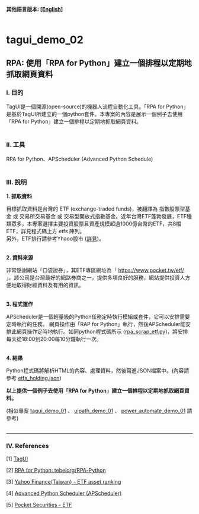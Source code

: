 #### __其他語言版本:__ [[English]](README.md)<br><br>

# **tagui_demo_02**

## **RPA: 使用「RPA for Python」建立一個排程以定期地抓取網頁資料**

### **Ⅰ. 目的** 
TagUI是一個開源(open-source)的機器人流程自動化工具。「RPA for Python」是基於TagUI所建立的一個python套件。本專案的內容是展示一個例子去使用「RPA for Python」建立一個排程以定期地抓取網頁資料。<br><br>

### **Ⅱ. 工具**
RPA for Python、APScheduler (Advanced Python Schedule)<br><br>

### **Ⅲ. 說明**

__1. 抓取資料__ <br>

目標抓取資料是台灣的 ETF (exchange-traded funds)，被翻譯為 指數股票型基金 或 交易所交易基金 或 交易型開放式指數基金。近年台灣ETF蓬勃發展，ETF種類眾多，本專案選擇主要投資股票且資產規模超過1000億台幣的ETF，共8檔ETF，詳見程式碼上方 etfs 陣列。<br>
另外，ETF排行請參考Yhaoo股市 ([詳見](<https://tw.stock.yahoo.com/tw-etf/total-assets>))。<br>
<br> 

__2. 資料來源__ <br>

非常感謝網站「口袋證券」，其ETF專區網址為「 https://www.pocket.tw/etf/ 」。該公司是台灣最好的網路券商之一，提供多項良好的服務，網站提供投資人方便地取得財經資料及有用的資訊。<br>
<br>

__3. 程式運作__ <br>

APScheduler是一個輕量級的Python任務定時執行模組或套件，它可以安排需要定時執行的任務。
網頁操作由「RAP for Python」執行，然後APScheduler能安排此網頁操作定時地執行。如同python程式碼所示 ([rpa_scrap_etf.py](./rpa_scrap_etf.py))，將安排每天從18:00到20:00每10分鐘執行一次。<br>
<br> 

__4. 結果__ <br>

Python程式碼將解析HTML的內容、處理資料，然後寫進JSON檔案中。(內容請參考 [etfs_holding.json](./outputs/etfs_holding.json))
<br>

__以上提供一個例子去使用「RPA for Python」建立一個排程以定期地抓取網頁資料。__ <br>

(相似專案 [tagui_demo_01](<https://github.com/qinglian1105/tagui_demo_01>) 、 [uipath_demo_01](<https://github.com/qinglian1105/uipath_demo_01>) 、 [power_automate_demo_01](<https://github.com/qinglian1105/power_automate_demo_01>) 請參考)
<br><br>

---

### **Ⅳ. References**

[1] [TagUI](<https://tagui.readthedocs.io/en/latest/index.html>)

[2] [RPA for Python: tebelorg/RPA-Python](<https://github.com/tebelorg/RPA-Python>)

[3] [Yahoo Finance(Taiwan) - ETF asset ranking](<https://tw.stock.yahoo.com/tw-etf/total-assets>)

[4] [Advanced Python Scheduler (APScheduler)](<https://apscheduler.readthedocs.io/en/3.x/>)

[5] [Pocket Securities - ETF](<https://www.pocket.tw/etf/>)